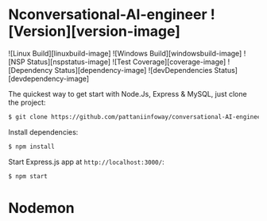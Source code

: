 

# Nconversational-AI-engineer   ![Version][version-image]

![Linux Build][linuxbuild-image]
![Windows Build][windowsbuild-image]
![NSP Status][nspstatus-image]
![Test Coverage][coverage-image]
![Dependency Status][dependency-image]
![devDependencies Status][devdependency-image]

The quickest way to get start with Node.Js, Express & MySQL, just clone the project:

```bash
$ git clone https://github.com/pattaniinfoway/conversational-AI-engineer.git
```

Install dependencies:

```bash
$ npm install
```

Start Express.js app at `http://localhost:3000/`:

```bash
$ npm start
```

# Nodemon
